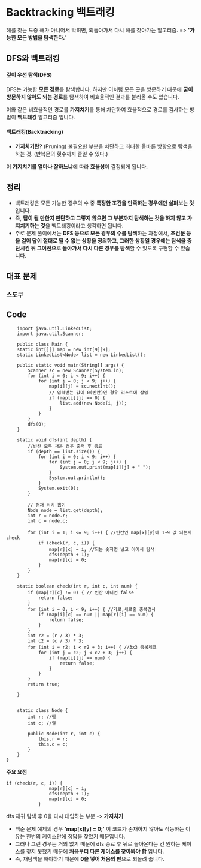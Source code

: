 # Backtracking 백트래킹
해를 찾는 도중 해가 아니어서 막히면, 되돌아가서 다시 해를 찾아가는 알고리즘.
=> **'가능한 모든 방법을 탐색한다.'**


## DFS와 백트래킹

#### 깊이 우선 탐색(DFS)
DFS는 가능한 **모든 경로**를 탐색합니다. 하지만 이처럼 모든 곳을 방문하기 때문에 **굳이 방문하지 않아도 되는 경로**를 탐색하여 비효율적인 결과를 불러올 수도 있습니다. 

이와 같은 비효율적인 경로를 **가지치기**를 통해 차단하여 효율적으로 경로를 검사하는 방법이 **백트래킹** 알고리즘 입니다.


#### 백트래킹(Backtracking)
- **가지치기란?** (Pruning)
  불필요한 부분을 차단하고 최대한 올바른 방향으로 탐색을 하는 것. (반복문의 횟수까지 줄일 수 있다.)

이 **가지치기를 얼마나 잘하느냐**에 따라 **효율성**이 결정되게 됩니다.

## 정리
- 백트래킹은 모든 가능한 경우의 수 중 **특정한 조건을 만족하는 경우에만 살펴보는 것**입니다.
- 즉, **답이 될 만한지 판단하고 그렇지 않으면 그 부분까지 탐색하는 것을 하지 않고 가지치기하는 것**을 백트래킹이라고 생각하면 됩니다.
- 주로 문제 풀이에서는 **DFS 등으로 모든 경우의 수를 탐색**하는 과정에서, **조건문 등을 걸어 답이 절대로 될 수 없는 상황을 정의하고, 그러한 상황일 경우에는 탐색을 중단시킨 뒤 그이전으로 돌아가서 다시 다른 경우를 탐색**할 수 있도록 구현할 수 있습니다.

## 대표 문제
### 스도쿠
## Code
```
    import java.util.LinkedList;
    import java.util.Scanner;

    public class Main {
    static int[][] map = new int[9][9];
    static LinkedList<Node> list = new LinkedList();

    public static void main(String[] args) {
        Scanner sc = new Scanner(System.in);
        for (int i = 0; i < 9; i++) {
            for (int j = 0; j < 9; j++) {
                map[i][j] = sc.nextInt();
                // 입력받는 값이 0(빈칸)인 경우 리스트에 삽입
                if (map[i][j] == 0) {
                    list.add(new Node(i, j));
                }
            }
        }
        dfs(0);
    }

    static void dfs(int depth) {
        //빈칸 모두 채운 경우 출력 후 종료
        if (depth == list.size()) { 
            for (int i = 0; i < 9; i++) {
                for (int j = 0; j < 9; j++) {
                    System.out.print(map[i][j] + " ");
                }
                System.out.println();
            }
            System.exit(0);
        }

        // 현재 위치 뽑기
        Node node = list.get(depth);
        int r = node.r;
        int c = node.c;

        for (int i = 1; i <= 9; i++) { //빈칸인 map[x][y]에 1~9 값 되는지 check
            if (check(r, c, i)) {
                map[r][c] = i; //되는 숫자면 넣고 이어서 탐색
                dfs(depth + 1);
                map[r][c] = 0;
            }
        }
    }

    static boolean check(int r, int c, int num) {
        if (map[r][c] != 0) { // 빈칸 아니면 false
            return false;
        }
        for (int i = 0; i < 9; i++) { //가로,세로줄 중복검사
            if (map[i][c] == num || map[r][i] == num) {
                return false;
            }
        }
        int r2 = (r / 3) * 3;
        int c2 = (c / 3) * 3;
        for (int i = r2; i < r2 + 3; i++) { //3x3 중복체크
            for (int j = c2; j < c2 + 3; j++) {
                if (map[i][j] == num) {
                    return false;
                }
            }
        }
        return true;

    }


    static class Node {
        int r; //행
        int c; //열

        public Node(int r, int c) {
            this.r = r;
            this.c = c;
        }
    }
}

```
**주요 요점** 

```
if (check(r, c, i)) {
                map[r][c] = i; 
                dfs(depth + 1);
                map[r][c] = 0;
            }
```
dfs 재귀 탐색 후 0을 다시 대입하는 부분 -> **가지치기**
- 백준 문제 예제의 경우 **'map[x][y] = 0;'** 이 코드가 존재하지 않아도 작동하는 이유는 한번의 케이스만에 정답을 찾았기 때문입니다.
- 그러나 그런 경우는 거의 없기 때문에 dfs 종료 후 뒤로 돌아온다는 건 원하는 케이스를 찾지 못했기 때문에 **처음부터 다른 케이스를 찾아봐야 함** 입니다. 
- 즉, 재탐색을 해야하기 때문에 **0을 넣어 처음의 판**으로 되돌려 줍니다.